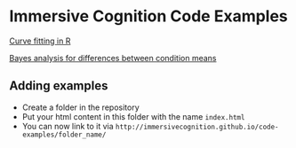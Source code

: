 ﻿# Immersive Cognition Code Examples

[Curve fitting in R](http://immersivecognition.github.io/code-examples/curve_fitting/)


[Bayes analysis for differences between condition means](http://immersivecognition.github.io/code-examples/simple_bayes/)


## Adding examples

* Create a folder in the repository
* Put your html content in this folder with the name `index.html`
* You can now link to it via `http://immersivecognition.github.io/code-examples/folder_name/`
